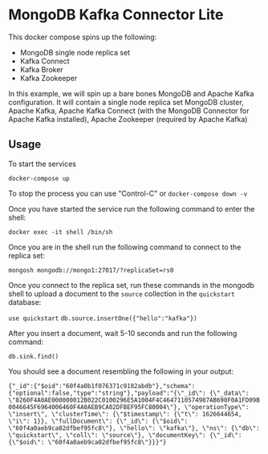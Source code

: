 # MongoDB Kafka Connector Lite

This docker compose spins up the following:
- MongoDB single node replica set
- Kafka Connect
- Kafka Broker
- Kafka Zookeeper

In this example, we will spin up a bare bones MongoDB and Apache Kafka configuration.  It will contain a single node replica set MongoDB cluster, Apache Kafka, Apache Kafka Connect (with the MongoDB Connector for Apache Kafka installed), Apache Zookeeper (required by Apache Kafka)

## Usage

To start the services 

`docker-compose up`

To stop the process you can use "Control-C" or `docker-compose down -v`

Once you have started the service run the following command to enter the shell:

`docker exec -it shell /bin/sh`

Once you are in the shell run the following command to connect to the replica
set: 

`mongosh mongodb://mongo1:27017/?replicaSet=rs0`

Once you connect to the replica set, run these commands in the mongodb shell to
upload a document to the `source` collection in the `quickstart` database:

`use quickstart`
`db.source.insertOne({"hello":"kafka"})`

After you insert a document, wait 5-10 seconds and run the following command:

`db.sink.find()`

You should see a document resembling the following in your output:

`{"_id":{"$oid":"60f4a0b1f076371c9182abdb"},"schema":{"optional":false,"type":"string"},"payload":"{\"_id\": {\"_data\": \"8260F4A0AE000000012B022C0100296E5A1004F4C4647110574987AB690F0A1FD09B0046645F6964006460F4A0AEB9CA02DFBEF95FC80004\"}, \"operationType\": \"insert\", \"clusterTime\": {\"$timestamp\": {\"t\": 1626644654, \"i\": 1}}, \"fullDocument\": {\"_id\": {\"$oid\": \"60f4a0aeb9ca02dfbef95fc8\"}, \"hello\": \"kafka\"}, \"ns\": {\"db\": \"quickstart\", \"coll\": \"source\"}, \"documentKey\": {\"_id\": {\"$oid\": \"60f4a0aeb9ca02dfbef95fc8\"}}}"}`

